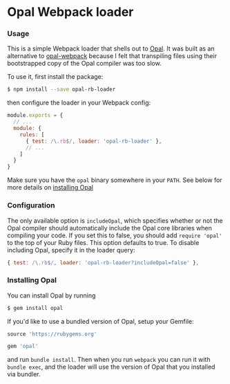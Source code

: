 # Opal Webpack loader

### Usage

This is a simple Webpack loader that shells out to [Opal](https://github.com/opal/opal). It was built as an
alternative to [opal-webpack](https://github.com/cj/opal-webpack) because I felt that transpiling files using their
bootstrapped copy of the Opal compiler was too slow.

To use it, first install the package:

```bash
$ npm install --save opal-rb-loader
```

then configure the loader in your Webpack config:

```js
module.exports = {
  // ...
  module: {
    rules: [
      { test: /\.rb$/, loader: 'opal-rb-loader' },
      // ...
    ]
  }
}
```

Make sure you have the `opal` binary somewhere in your `PATH`. See below for more details on
[installing Opal](#installing-opal)

### Configuration

The only available option is `includeOpal`, which specifies whether or not the Opal compiler should automatically
include the Opal core libraries when compiling your code. If you set this to false, you should add `require 'opal'`
to the top of your Ruby files. This option defaults to true. To disable including Opal, specify it in the loader
query:

```js
{ test: /\.rb$/, loader: 'opal-rb-loader?includeOpal=false' },
```

### Installing Opal

You can install Opal by running

```bash
$ gem install opal
```

If you'd like to use a bundled version of Opal, setup your Gemfile:

```rb
source 'https://rubygems.org'

gem 'opal'
```

and run `bundle install`. Then when you run `webpack` you can run it with `bundle exec`, and the loader will use the
version of Opal that you installed via bundler.
